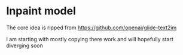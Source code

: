 # Inpaint model

The core idea is ripped from https://github.com/openai/glide-text2im

I am starting with mostly copying there work and will hopefully start diverging soon


